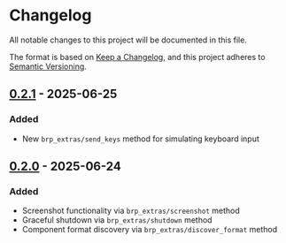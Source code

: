 # Changelog

All notable changes to this project will be documented in this file.

The format is based on [Keep a Changelog](https://keepachangelog.com/en/1.1.0/),
and this project adheres to [Semantic Versioning](https://semver.org/spec/v2.0.0.html).

## [0.2.1] - 2025-06-25

### Added
- New `brp_extras/send_keys` method for simulating keyboard input

## [0.2.0] - 2025-06-24

### Added
- Screenshot functionality via `brp_extras/screenshot` method
- Graceful shutdown via `brp_extras/shutdown` method
- Component format discovery via `brp_extras/discover_format` method

[0.2.1]: https://github.com/natepiano/bevy_brp_extras/compare/v0.2.0...v0.2.1
[0.2.0]: https://github.com/natepiano/bevy_brp_extras/releases/tag/v0.2.0
